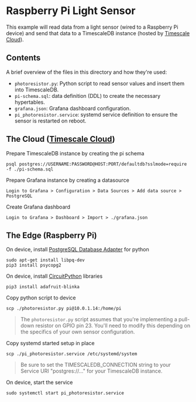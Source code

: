 # Raspberry Pi Light Sensor

This example will read data from a light sensor (wired to a Raspberry Pi device) and send that
data to a TimescaleDB instance (hosted by [Timescale Cloud](https://www.timescale.com/cloud)).

## Contents

A brief overview of the files in this directory and how they're used:

* `photoresistor.py`: Python script to read sensor values and insert them into TimescaleDB.
* `pi-schema.sql`: data definition (DDL) to create the necessary hypertables.
* `grafana.json`: Grafana dashboard configuration.
* `pi_photoresistor.service`: systemd service definition to ensure the sensor is restarted on reboot.

## The Cloud ([Timescale Cloud](https://www.timescale.com/cloud))

Prepare TimescaleDB instance by creating the pi schema

    psql postgres://USERNAME:PASSWORD@HOST:PORT/defaultdb?sslmode=require -f ./pi-schema.sql

Prepare Grafana instance by creating a datasource

    Login to Grafana > Configuration > Data Sources > Add data source > PostgreSQL

Create Grafana dashboard

    Login to Grafana > Dashboard > Import > ./grafana.json

## The Edge (Raspberry Pi)

On device, install [PostgreSQL Database Adapter](https://github.com/psycopg/psycopg2) for python

    sudo apt-get install libpq-dev
    pip3 install psycopg2

On device, install [CircuitPython](https://learn.adafruit.com/circuitpython-on-raspberrypi-linux/installing-circuitpython-on-raspberry-pi) libraries

    pip3 install adafruit-blinka

Copy python script to device

    scp ./photoresistor.py pi@10.0.1.14:/home/pi

> The `photoresistor.py` script assumes that you're implementing a pull-down resistor on GPIO pin 23.
  You'll need to modify this depending on the specifics of your own sensor configuration.

Copy systemd started setup in place

    scp ./pi_photoresistor.service /etc/systemd/system

> Be sure to set the TIMESCALEDB_CONNECTION string to your Service URI "postgres://..." for your TimescaleDB instance.

On device, start the service

    sudo systemctl start pi_photoresistor.service
